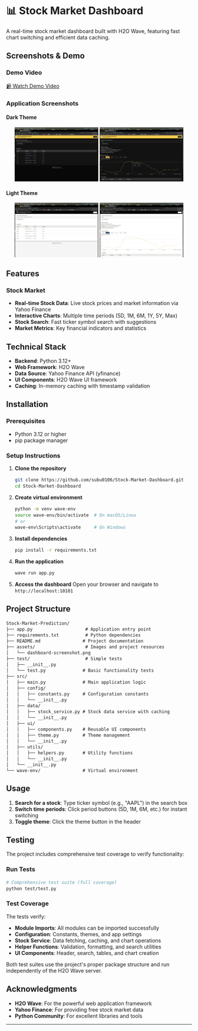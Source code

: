 # 📊 Stock Market Dashboard
A real-time stock market dashboard built with H2O Wave, featuring fast chart switching and efficient data caching.

## Screenshots & Demo

### Demo Video
[📹 Watch Demo Video](https://drive.google.com/file/d/1VXkRQlkTgNsguHIJTLSR2ieuelFNrEVN/view?usp=sharing)

### Application Screenshots

#### Dark Theme

<div align="center">
  <img src="https://raw.githubusercontent.com/subu0106/Stock-Market-Dashboard/main/assets/DT-1.png" alt="Dark Theme View 1" width="45%">
  <img src="https://raw.githubusercontent.com/subu0106/Stock-Market-Dashboard/main/assets/DT-2.png" alt="Dark Theme View 2" width="45%">
</div>

####  Light Theme

<div align="center">
  <img src="https://raw.githubusercontent.com/subu0106/Stock-Market-Dashboard/main/assets/LT-1.png" alt="Light Theme View 1" width="45%">
  <img src="https://raw.githubusercontent.com/subu0106/Stock-Market-Dashboard/main/assets/LT-2.png" alt="Light Theme View 2" width="45%">
</div>

## Features

### Stock Market

- **Real-time Stock Data**: Live stock prices and market information via Yahoo Finance
- **Interactive Charts**: Multiple time periods (5D, 1M, 6M, 1Y, 5Y, Max)
- **Stock Search**: Fast ticker symbol search with suggestions
- **Market Metrics**: Key financial indicators and statistics

## Technical Stack

- **Backend**: Python 3.12+
- **Web Framework**: H2O Wave
- **Data Source**: Yahoo Finance API (yfinance)
- **UI Components**: H2O Wave UI framework
- **Caching**: In-memory caching with timestamp validation

## Installation

### Prerequisites
- Python 3.12 or higher
- pip package manager

### Setup Instructions

1. **Clone the repository**
   ```bash
   git clone https://github.com/subu0106/Stock-Market-Dashboard.git
   cd Stock-Market-Dashboard
   ```

2. **Create virtual environment**
   ```bash
   python -m venv wave-env
   source wave-env/bin/activate  # On macOS/Linux
   # or
   wave-env\Scripts\activate     # On Windows
   ```

3. **Install dependencies**
   ```bash
   pip install -r requirements.txt
   ```

4. **Run the application**
   ```bash
   wave run app.py
   ```

5. **Access the dashboard**
   Open your browser and navigate to `http://localhost:10101`

## Project Structure

```
Stock-Market-Prediction/
├── app.py                    # Application entry point
├── requirements.txt          # Python dependencies
├── README.md                # Project documentation
├── assets/                   # Images and project resources
│   └── dashboard-screenshot.png
├── test/                     # Simple tests
│   ├── __init__.py
│   └── test.py              # Basic functionality tests
├── src/
│   ├── main.py              # Main application logic
│   ├── config/
│   │   ├── constants.py     # Configuration constants
│   │   └── __init__.py
│   ├── data/
│   │   ├── stock_service.py # Stock data service with caching
│   │   └── __init__.py
│   ├── ui/
│   │   ├── components.py    # Reusable UI components
│   │   ├── theme.py         # Theme management
│   │   └── __init__.py
│   ├── utils/
│   │   ├── helpers.py       # Utility functions
│   │   └── __init__.py
│   └── __init__.py
└── wave-env/                # Virtual environment
```

## Usage

1. **Search for a stock**: Type ticker symbol (e.g., "AAPL") in the search box
2. **Switch time periods**: Click period buttons (5D, 1M, 6M, etc.) for instant switching
3. **Toggle theme**: Click the theme button  in the header

## Testing

The project includes comprehensive test coverage to verify functionality:

### Run Tests

```bash
# Comprehensive test suite (full coverage)
python test/test.py
```

### Test Coverage

The tests verify:

- **Module Imports**: All modules can be imported successfully
- **Configuration**: Constants, themes, and app settings  
- **Stock Service**: Data fetching, caching, and chart operations
- **Helper Functions**: Validation, formatting, and search utilities
- **UI Components**: Header, search, tables, and chart creation

Both test suites use the project's proper package structure and run independently of the H2O Wave server.

## Acknowledgments

- **H2O Wave**: For the powerful web application framework
- **Yahoo Finance**: For providing free stock market data
- **Python Community**: For excellent libraries and tools

---
